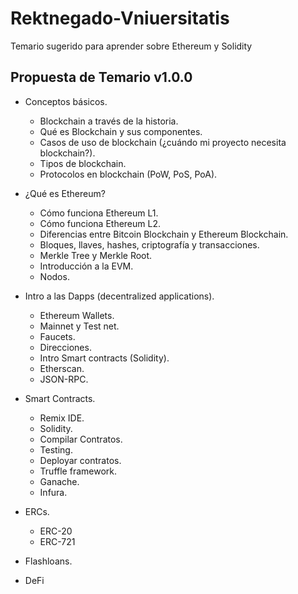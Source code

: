 # Rektnegado-Vniuersitatis

Temario sugerido para aprender sobre Ethereum y Solidity

## Propuesta de Temario v1.0.0
* Conceptos básicos.
  * Blockchain a través de la historia.
  * Qué es Blockchain y sus componentes.
  * Casos de uso de blockchain (¿cuándo mi proyecto necesita blockchain?).
  * Tipos de blockchain.
  * Protocolos en blockchain (PoW, PoS, PoA).

* ¿Qué es Ethereum?
  * Cómo funciona Ethereum L1.
  * Cómo funciona Ethereum L2.
  * Diferencias entre Bitcoin Blockchain y Ethereum Blockchain.
  * Bloques, llaves, hashes, criptografía y transacciones.
  * Merkle Tree y Merkle Root.
  * Introducción a la EVM.
  * Nodos.

* Intro a las Dapps (decentralized applications).
  * Ethereum Wallets.
  * Mainnet y Test net.
  * Faucets.
  * Direcciones.
  * Intro Smart contracts (Solidity).
  * Etherscan.
  * JSON-RPC.

* Smart Contracts.
  * Remix IDE.
  * Solidity.
  * Compilar Contratos.
  * Testing.
  * Deployar contratos.
  * Truffle framework.
  * Ganache.
  * Infura.

* ERCs.
  * ERC-20
  * ERC-721

* Flashloans.
* DeFi